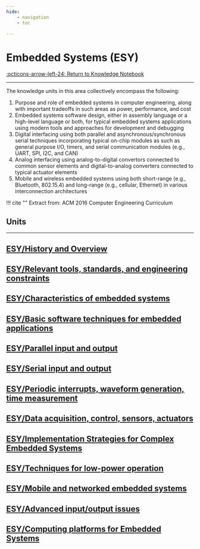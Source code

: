 ```yaml
---
hide:
    - navigation
    - toc

---
```

# Embedded Systems (ESY)

[:octicons-arrow-left-24: Return to Knowledge Notebook](/Knowledge-Notebook/)

---

The knowledge units in this area collectively encompass the following:

1. Purpose and role of embedded systems in computer engineering, along with important tradeoffs in such areas as power, performance, and cost
2. Embedded systems software design, either in assembly language or a high-level language or both, for typical embedded systems applications using modern tools and approaches for development and debugging
3. Digital interfacing using both parallel and asynchronous/synchronous serial techniques incorporating typical on-chip modules as such as general purpose I/O, timers, and serial communication modules (e.g., UART, SPI, I2C, and CAN)
4. Analog interfacing using analog-to-digital convertors connected to common sensor elements and digital-to-analog converters connected to typical actuator elements
5. Mobile and wireless embedded systems using both short-range (e.g., Bluetooth, 802.15.4) and long-range (e.g., cellular, Ethernet) in various interconnection architectures

!!! cite ""
    Extract from: ACM 2016 Computer Engineering Curriculum

## Units

---

<div class="container px-4 py-2" id="custom-cards">
    <div class="row row-cols-1 row-cols-lg-3 align-items-stretch g-4 py-3">
        <div class="col">
            <a href="01_History-Overview">
                <div class="card card-cover h-100 overflow-hidden text-white bg-dark rounded-5 shadow-lg">
                    <div class="d-flex flex-column h-100 p-5 pb-3 text-white text-shadow-1">
                        <h2>ESY/History and Overview</h2>
                    </div>
                </div>
            </a>
        </div>
        <div class="col">
            <a href="02_Tools-Standards-Constraints">
                <div class="card card-cover h-100 overflow-hidden text-white bg-dark rounded-5 shadow-lg">
                    <div class="d-flex flex-column h-100 p-5 pb-3 text-white text-shadow-1">
                        <h2>ESY/Relevant tools, standards, and engineering constraints</h2>
                    </div>
                </div>
            </a>
        </div>
        <div class="col">
            <a href="03_Characteristics">
                <div class="card card-cover h-100 overflow-hidden text-white bg-dark rounded-5 shadow-lg">
                    <div class="d-flex flex-column h-100 p-5 pb-3 text-shadow-1">
                        <h2>ESY/Characteristics of embedded systems</h2>
                    </div>
                </div>
            </a>
        </div>
    </div>
    <div class="row row-cols-1 row-cols-lg-3 align-items-stretch g-4 py-3">
        <div class="col">
            <a href="04_Software-Techniques">
                <div class="card card-cover h-100 overflow-hidden text-white bg-dark rounded-5 shadow-lg">
                    <div class="d-flex flex-column h-100 p-5 pb-3 text-white text-shadow-1">
                        <h2>ESY/Basic software techniques for embedded applications</h2>
                    </div>
                </div>
            </a>
        </div>
        <div class="col">
            <a href="05_Parallel-IO">
                <div class="card card-cover h-100 overflow-hidden text-white bg-dark rounded-5 shadow-lg">
                    <div class="d-flex flex-column h-100 p-5 pb-3 text-white text-shadow-1">
                        <h2>ESY/Parallel input and output</h2>
                    </div>
                </div>
            </a>
        </div>
        <div class="col">
            <a href="06_Serial-IO">
                <div class="card card-cover h-100 overflow-hidden text-white bg-dark rounded-5 shadow-lg">
                    <div class="d-flex flex-column h-100 p-5 pb-3 text-shadow-1">
                        <h2>ESY/Serial input and output</h2>
                    </div>
                </div>
            </a>
        </div>
    </div>
    <div class="row row-cols-1 row-cols-lg-3 align-items-stretch g-4 py-3">
        <div class="col">
            <a href="07_Interrupts-Waveform-Gen">
                <div class="card card-cover h-100 overflow-hidden text-white bg-dark rounded-5 shadow-lg">
                    <div class="d-flex flex-column h-100 p-5 pb-3 text-white text-shadow-1">
                        <h2>ESY/Periodic interrupts, waveform generation, time measurement</h2>
                    </div>
                </div>
            </a>
        </div>
        <div class="col">
            <a href="08_Acquisition-Control">
                <div class="card card-cover h-100 overflow-hidden text-white bg-dark rounded-5 shadow-lg">
                    <div class="d-flex flex-column h-100 p-5 pb-3 text-white text-shadow-1">
                        <h2>ESY/Data acquisition, control, sensors, actuators</h2>
                    </div>
                </div>
            </a>
        </div>
        <div class="col">
            <a href="09_Complex-Embedded-Systems">
                <div class="card card-cover h-100 overflow-hidden text-white bg-dark rounded-5 shadow-lg">
                    <div class="d-flex flex-column h-100 p-5 pb-3 text-shadow-1">
                        <h2>ESY/Implementation Strategies for Complex Embedded Systems</h2>
                    </div>
                </div>
            </a>
        </div>
    </div>
    <div class="row row-cols-1 row-cols-lg-3 align-items-stretch g-4 py-3">
        <div class="col">
            <a href="10_Low-Power">
                <div class="card card-cover h-100 overflow-hidden text-white bg-dark rounded-5 shadow-lg">
                    <div class="d-flex flex-column h-100 p-5 pb-3 text-white text-shadow-1">
                        <h2>ESY/Techniques for low-power operation</h2>
                    </div>
                </div>
            </a>
        </div>
        <div class="col">
            <a href="11_Mobile-Networked">
                <div class="card card-cover h-100 overflow-hidden text-white bg-dark rounded-5 shadow-lg">
                    <div class="d-flex flex-column h-100 p-5 pb-3 text-white text-shadow-1">
                        <h2>ESY/Mobile and networked embedded systems</h2>
                    </div>
                </div>
            </a>
        </div>
        <div class="col">
            <a href="12_IO-Issues">
                <div class="card card-cover h-100 overflow-hidden text-white bg-dark rounded-5 shadow-lg">
                    <div class="d-flex flex-column h-100 p-5 pb-3 text-shadow-1">
                        <h2>ESY/Advanced input/output issues</h2>
                    </div>
                </div>
            </a>
        </div>
    </div>
    <div class="row row-cols-1 row-cols-lg-3 align-items-stretch g-4 py-3">
        <div class="col">
            <a href="13_Computing-Platforms">
                <div class="card card-cover h-100 overflow-hidden text-white bg-dark rounded-5 shadow-lg">
                    <div class="d-flex flex-column h-100 p-5 pb-3 text-white text-shadow-1">
                        <h2>ESY/Computing platforms for Embedded Systems</h2>
                    </div>
                </div>
            </a>
        </div>
    </div>
</div>
